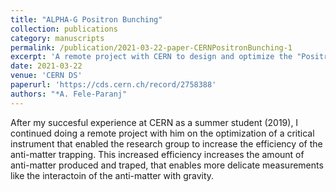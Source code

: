 ```yaml
---
title: "ALPHA-G Positron Bunching"
collection: publications
category: manuscripts
permalink: /publication/2021-03-22-paper-CERNPositronBunching-1
excerpt: 'A remote project with CERN to design and optimize the "Positron Bunching" instrument. This critical instrument enables higher efficiency in anti-matter trapping that enables measurements on behaviour of anti-matter under gravity (ALPHA-G experiment).'
date: 2021-03-22
venue: 'CERN DS'
paperurl: 'https://cds.cern.ch/record/2758388'
authors: "*A. Fele-Paranj"
---
```


After my succesful experience at CERN as a summer student (2019), I continued doing a remote project with him on the optimization of a critical instrument that enabled the research group to increase the efficiency of the anti-matter trapping. This increased efficiency increases the amount of anti-matter produced and traped, that enables more delicate measurements like the interactoin of the anti-matter with gravity.